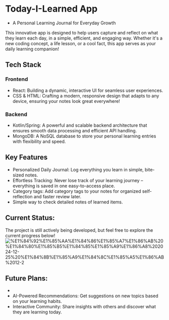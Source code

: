 # Today-I-Learned App
- A Personal Learning Journal for Everyday Growth

This innovative app is designed to help users capture and reflect on what they learn each day, in a simple, efficient, and engaging way. Whether it's a new coding concept, a life lesson, or a cool fact, this app serves as your daily learning companion!

## Tech Stack
### Frontend
- React: Building a dynamic, interactive UI for seamless user experiences.
- CSS & HTML: Crafting a modern, responsive design that adapts to any device, ensuring your notes look great everywhere!
### Backend
- Kotlin/Spring: A powerful and scalable backend architecture that ensures smooth data processing and efficient API handling.
- MongoDB: A NoSQL database to store your personal learning entries with flexibility and speed.

## Key Features
- Personalized Daily Journal: Log everything you learn in simple, bite-sized notes.
- Effortless Tracking: Never lose track of your learning journey – everything is saved in one easy-to-access place.
- Category tags: Add category tags to your notes for organized self-reflection and faster review later.
- Simple way to check detailed notes of learned items.

## Current Status:
The project is still actively being developed, but feel free to explore the current progress below!  
![%E1%84%92%E1%85%AA%E1%84%86%E1%85%A7%E1%86%AB%20%E1%84%80%E1%85%B5%E1%84%85%E1%85%A9%E1%86%A8%202024-12-25%20%E1%84%8B%E1%85%A9%E1%84%8C%E1%85%A5%E1%86%AB%2012-2](https://github.com/user-attachments/assets/494ad355-7e5c-4871-9996-654a71eb99a1)



## Future Plans:
- 
- AI-Powered Recommendations: Get suggestions on new topics based on your learning habits.
- Interactive Community: Share insights with others and discover what they are learning today.
